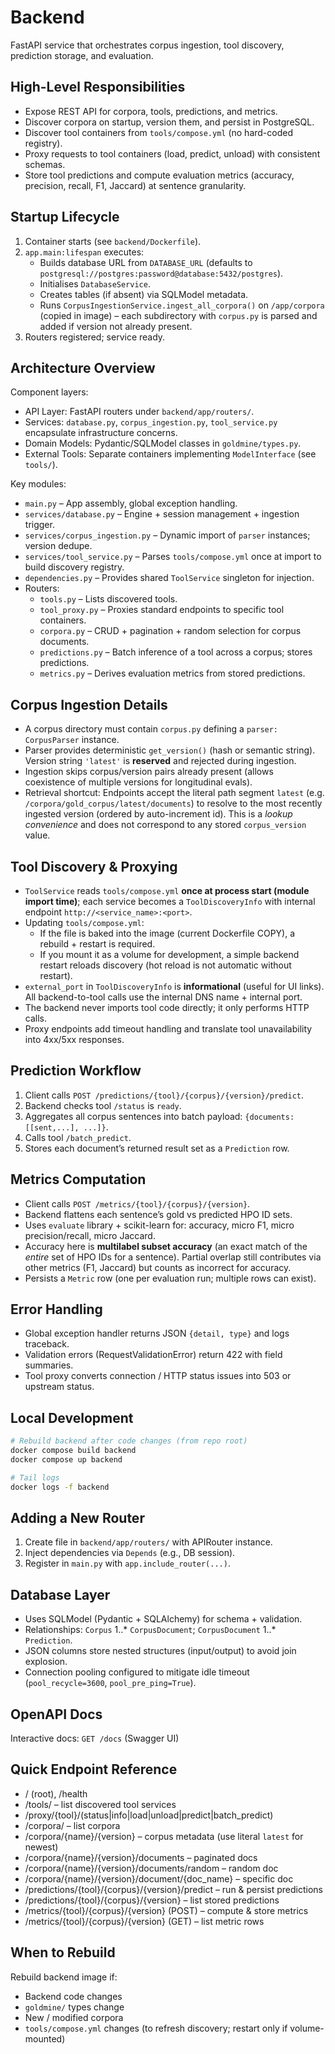 # Backend

FastAPI service that orchestrates corpus ingestion, tool discovery, prediction storage, and evaluation.

## High-Level Responsibilities
- Expose REST API for corpora, tools, predictions, and metrics.
- Discover corpora on startup, version them, and persist in PostgreSQL.
- Discover tool containers from `tools/compose.yml` (no hard-coded registry).
- Proxy requests to tool containers (load, predict, unload) with consistent schemas.
- Store tool predictions and compute evaluation metrics (accuracy, precision, recall, F1, Jaccard) at sentence granularity.

## Startup Lifecycle
1. Container starts (see `backend/Dockerfile`).
2. `app.main:lifespan` executes:
   - Builds database URL from `DATABASE_URL` (defaults to `postgresql://postgres:password@database:5432/postgres`).
   - Initialises `DatabaseService`.
   - Creates tables (if absent) via SQLModel metadata.
   - Runs `CorpusIngestionService.ingest_all_corpora()` on `/app/corpora` (copied in image) – each subdirectory with `corpus.py` is parsed and added if version not already present.
3. Routers registered; service ready.

## Architecture Overview

Component layers:
- API Layer: FastAPI routers under `backend/app/routers/`.
- Services: `database.py`, `corpus_ingestion.py`, `tool_service.py` encapsulate infrastructure concerns.
- Domain Models: Pydantic/SQLModel classes in `goldmine/types.py`.
- External Tools: Separate containers implementing `ModelInterface` (see `tools/`).

Key modules:
- `main.py` – App assembly, global exception handling.
- `services/database.py` – Engine + session management + ingestion trigger.
- `services/corpus_ingestion.py` – Dynamic import of `parser` instances; version dedupe.
- `services/tool_service.py` – Parses `tools/compose.yml` once at import to build discovery registry.
- `dependencies.py` – Provides shared `ToolService` singleton for injection.
- Routers:
  - `tools.py` – Lists discovered tools.
  - `tool_proxy.py` – Proxies standard endpoints to specific tool containers.
  - `corpora.py` – CRUD + pagination + random selection for corpus documents.
  - `predictions.py` – Batch inference of a tool across a corpus; stores predictions.
  - `metrics.py` – Derives evaluation metrics from stored predictions.


## Corpus Ingestion Details
- A corpus directory must contain `corpus.py` defining a `parser: CorpusParser` instance.
- Parser provides deterministic `get_version()` (hash or semantic string). Version string `'latest'` is **reserved** and rejected during ingestion.
- Ingestion skips corpus/version pairs already present (allows coexistence of multiple versions for longitudinal evals).
- Retrieval shortcut: Endpoints accept the literal path segment `latest` (e.g. `/corpora/gold_corpus/latest/documents`) to resolve to the most recently ingested version (ordered by auto-increment id). This is a *lookup convenience* and does not correspond to any stored `corpus_version` value.

## Tool Discovery & Proxying
- `ToolService` reads `tools/compose.yml` **once at process start (module import time)**; each service becomes a `ToolDiscoveryInfo` with internal endpoint `http://<service_name>:<port>`.
- Updating `tools/compose.yml`:
  - If the file is baked into the image (current Dockerfile COPY), a rebuild + restart is required.
  - If you mount it as a volume for development, a simple backend restart reloads discovery (hot reload is not automatic without restart).
- `external_port` in `ToolDiscoveryInfo` is **informational** (useful for UI links). All backend-to-tool calls use the internal DNS name + internal port.
- The backend never imports tool code directly; it only performs HTTP calls.
- Proxy endpoints add timeout handling and translate tool unavailability into 4xx/5xx responses.

## Prediction Workflow
1. Client calls `POST /predictions/{tool}/{corpus}/{version}/predict`.
2. Backend checks tool `/status` is `ready`.
3. Aggregates all corpus sentences into batch payload: `{documents: [[sent,...], ...]}`.
4. Calls tool `/batch_predict`.
5. Stores each document’s returned result set as a `Prediction` row.

## Metrics Computation
- Client calls `POST /metrics/{tool}/{corpus}/{version}`.
- Backend flattens each sentence’s gold vs predicted HPO ID sets.
- Uses `evaluate` library + scikit-learn for: accuracy, micro F1, micro precision/recall, micro Jaccard.
- Accuracy here is **multilabel subset accuracy** (an exact match of the *entire* set of HPO IDs for a sentence). Partial overlap still contributes via other metrics (F1, Jaccard) but counts as incorrect for accuracy.
- Persists a `Metric` row (one per evaluation run; multiple rows can exist).

## Error Handling
- Global exception handler returns JSON `{detail, type}` and logs traceback.
- Validation errors (RequestValidationError) return 422 with field summaries.
- Tool proxy converts connection / HTTP status issues into 503 or upstream status.

## Local Development
```bash
# Rebuild backend after code changes (from repo root)
docker compose build backend
docker compose up backend

# Tail logs
docker logs -f backend
```

## Adding a New Router
1. Create file in `backend/app/routers/` with APIRouter instance.
2. Inject dependencies via `Depends` (e.g., DB session).
3. Register in `main.py` with `app.include_router(...)`.

## Database Layer
- Uses SQLModel (Pydantic + SQLAlchemy) for schema + validation.
- Relationships: `Corpus` 1..* `CorpusDocument`; `CorpusDocument` 1..* `Prediction`.
- JSON columns store nested structures (input/output) to avoid join explosion.
- Connection pooling configured to mitigate idle timeout (`pool_recycle=3600`, `pool_pre_ping=True`).

## OpenAPI Docs
Interactive docs: `GET /docs` (Swagger UI)


## Quick Endpoint Reference
- / (root), /health
- /tools/ – list discovered tool services
- /proxy/{tool}/(status|info|load|unload|predict|batch_predict)
- /corpora/ – list corpora
- /corpora/{name}/{version} – corpus metadata (use literal `latest` for newest)
- /corpora/{name}/{version}/documents – paginated docs
- /corpora/{name}/{version}/documents/random – random doc
- /corpora/{name}/{version}/document/{doc_name} – specific doc
- /predictions/{tool}/{corpus}/{version}/predict – run & persist predictions
- /predictions/{tool}/{corpus}/{version} – list stored predictions
- /metrics/{tool}/{corpus}/{version} (POST) – compute & store metrics
- /metrics/{tool}/{corpus}/{version} (GET) – list metric rows

## When to Rebuild
Rebuild backend image if:
- Backend code changes
- `goldmine/` types change
- New / modified corpora
- `tools/compose.yml` changes (to refresh discovery; restart only if volume-mounted)

